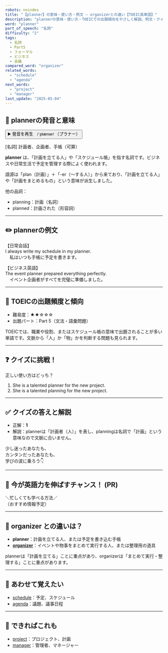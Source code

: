 ```yaml
---
robots: noindex
title: "【planner】の意味・使い方・例文 ― organizerとの違い【TOEIC英単語】"
description: "plannerの意味・使い方・TOEICでの出題傾向をやさしく解説。例文・クイズ付きでorganizerとの違いもわかりやすく学べます。"
word: "planner"
part_of_speech: "名詞"
difficulty: "2"
tags:
  - 名詞
  - Part5
  - フォーマル
  - ビジネス
  - 会議
compared_word: "organizer"
related_words:
  - "schedule"
  - "agenda"
next_words:
  - "project"
  - "manager"
last_update: "2025-05-04"
---
```


## 🔰 plannerの発音と意味

<button class="play-audio" onclick="playTTS('planner')">
  <span class="play-audio-main">
    ▶️ 発音を再生　/ˈplænər/
  </span>
  <span class="play-audio-sub">
    （プラナー）
  </span>
</button>

[名詞] 計画者、企画者、手帳（可算）

**planner** は、「計画を立てる人」や「スケジュール帳」を指す名詞です。ビジネスや日常生活で予定を管理する際によく使われます。

語源は「plan（計画）」＋「-er（～する人）」から来ており、「計画を立てる人」や「計画をまとめるもの」という意味が派生しました。

他の品詞：  
- planning：計画（名詞）
- planned：計画された（形容詞）

---

## ✏️ plannerの例文

【日常会話】  
I always write my schedule in my planner.  
　私はいつも手帳に予定を書きます。

【ビジネス英語】  
The event planner prepared everything perfectly.  
　イベント企画者がすべてを完璧に準備しました。

---

## 🎯 TOEICの出題頻度と傾向

- 難易度：★★☆☆☆
- 出題パート：Part 5（文法・語彙問題）

TOEICでは、職業や役割、またはスケジュール帳の意味で出題されることが多い単語です。文脈から「人」か「物」かを判断する問題も見られます。

---

## ❓ クイズに挑戦！

正しい使い方はどっち？

1. She is a talented planner for the new project.  
2. She is a talented planning for the new project.

---

## ✅ クイズの答えと解説

- 正解：**1**
- 解説：plannerは「計画者（人）」を表し、planningは名詞で「計画」という意味なので文脈に合いません。

少し迷ったあなたも、  
カンタンだったあなたも、  
学びの波に乗ろう👇️

---

## 🚀 今が英語力を伸ばすチャンス！ (PR)

<div class="info-center">
＼忙しくても学べる方法／<br>  
（おすすめ情報予定）
</div>

---

## 🤔  organizer との違いは？

- **planner**：計画を立てる人、または予定を書き込む手帳
- **[organizer](/organizer)**：イベントや物事をまとめて実行する人、または整理用の道具

plannerは「計画を立てる」ことに重点があり、organizerは「まとめて実行・整理する」ことに重点があります。

---

## 🧩 あわせて覚えたい

- [schedule](/schedule)：予定、スケジュール
- [agenda](/agenda)：議題、議事日程

---

## 📖 できればこれも

- [project](/project)：プロジェクト、計画
- [manager](/manager)：管理者、マネージャー

<!-- cvid: aid01_bid30 -->
